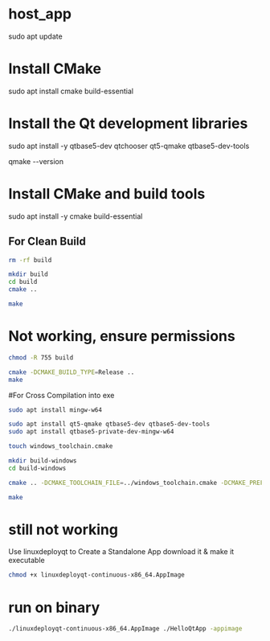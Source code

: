 # host_app
sudo apt update

# Install CMake
sudo apt install cmake build-essential

# Install the Qt development libraries
sudo apt install -y qtbase5-dev qtchooser qt5-qmake qtbase5-dev-tools

qmake --version




# Install CMake and build tools
sudo apt install -y cmake build-essential


## For Clean Build
```bash
rm -rf build

mkdir build
cd build
cmake ..

make
```
# Not working, ensure permissions
```bash
chmod -R 755 build

cmake -DCMAKE_BUILD_TYPE=Release ..
make
```

#For Cross Compilation into exe
```bash
sudo apt install mingw-w64

sudo apt install qt5-qmake qtbase5-dev qtbase5-dev-tools
sudo apt install qtbase5-private-dev-mingw-w64

touch windows_toolchain.cmake

mkdir build-windows
cd build-windows

cmake .. -DCMAKE_TOOLCHAIN_FILE=../windows_toolchain.cmake -DCMAKE_PREFIX_PATH=/usr/x86_64-w64-mingw32

make
```

# still not working

Use linuxdeployqt to Create a Standalone App
download it & make it executable
```bash
chmod +x linuxdeployqt-continuous-x86_64.AppImage
```
# run on binary
```bash
./linuxdeployqt-continuous-x86_64.AppImage ./HelloQtApp -appimage
```
